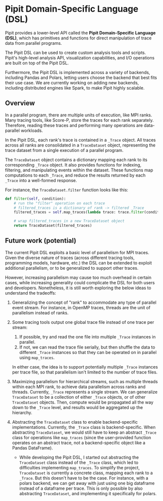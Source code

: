 # Pipit Domain-Specific Language (DSL)

Pipit provides a lower-level API called the **Pipit Domain-Specific Language (DSL)**, which has primitives and functions for direct manipulation of trace data from parallel programs.

The Pipit DSL can be used to create custom analysis tools and scripts. Pipit's high-level analysis API, visualization capabilities, and I/O operations are built on top of the Pipit DSL.

Furthermore, the Pipit DSL is implemented across a variety of backends, including Pandas and Polars, letting users choose the backend that best fits their use case. We are currently working on adding new backends, including distributed engines like Spark, to make Pipit highly scalable.

## Overview

In a parallel program, there are multiple units of execution, like MPI ranks. Many tracing tools, like Score-P, store the traces for each rank separately. Therefore, reading these traces and performing many operations are data-parallel workloads.

In the Pipit DSL, each rank's trace is contained in a `_Trace` object. All traces across all ranks are consolidated in a `TraceDataset` object, representing the trace dataset from a single execution of a parallel program.

The `TraceDataset` object contains a dictionary mapping each rank to its corresponding `_Trace` object. It also provides functions for indexing, filtering, and manipulating events within the dataset. These functions map computations to each `_Trace`, and reduce the results returned by each `_Trace` into a well-formed response.

For instance, the `TraceDataset.filter` function looks like this:

```python
def filter(self, condition):
    # run the "filter" operation on each trace
    # filtered_traces is a dictionary of rank -> filtered _Trace
    filtered_traces = self.map_traces(lambda trace: trace.filter(condition))

    # wrap filtered_traces in a new TraceDataset object
    return TraceDataset(filtered_traces)
```

## Future work (potential)

The current Pipit DSL exploits a basic level of parallelism for MPI traces. Given the diverse nature of traces (across different tracing tools, programming models, hardware, etc.) the DSL can be extended to exploit additional parallelism, or to be generalized to support other traces.

However, increasing parallelism may cause too much overhead in certain cases, while increasing generality could complicate the DSL for both users and developers. Nonetheless, it is still worth exploring the below ideas to understand the tradeoffs:

1. Generalizing the concept of "rank" to accommodate any type of parallel event stream. For instance, in OpenMP traces, threads are the unit of parallelism instead of ranks.

1. Some tracing tools output one global trace file instead of one trace per stream:

    1. If possible, try and read the one file into multiple `_Trace` instances in parallel.
    1. If not, we can read the trace file serially, but then shuffle the data to different `_Trace` instances so that they can be operated on in parallel using `map_traces`.

    In either case, the idea is to support potentially multiple `_Trace` instances per trace file, so that parallelism isn't limited to the number of trace files.

1. Maximizing parallelism for hierarchical streams, such as multiple threads within each MPI rank, to achieve data parallelism across ranks and threads. Currently, `_Trace` represents a single stream. We can generalize `TraceDataset` to be a collection of either `_Trace` objects, or of other `TraceDataset` objects. Then, compute would be propagated all the way down to the `_Trace` level, and results would be aggregated up the hierarchy.

1. Abstracting the `TraceDataset` class to enable backend-specific implementations. Currently, the `_Trace` class is backend-specific. When abstracting `TraceDataset`, we would still have to keep an abstract `_Trace` class for operations like `map_traces` (since the user-provided function operates on an abstract trace, not a backend-specific object like a Pandas DataFrame).

    - While developing the Pipit DSL, I started out abstracting the `TraceDataset` class instead of the `_Trace` class, which led to difficulties implementing `map_traces`. To simplify the project, `TraceDataset` is currently a concrete class, mapping each rank to a `_Trace`. But this doesn't have to be the case. For instance, with a polars backend, we can get away with just using one big dataframe instead of a dataframe per trace. This is only possible by also abstracting `TraceDataset`, and implementing it specifically for polars.